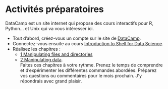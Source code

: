 # Activités préparatoires


DataCamp est un site internet qui propose des cours interactifs pour R, Python… et Unix qui va vous intéresser ici. 

- Tout d’abord, créez-vous un compte sur le site de [DataCamp](https://www.datacamp.com/).
- Connectez-vous ensuite au cours [Introduction to Shell for Data Science](https://www.datacamp.com/courses/introduction-to-shell-for-data-science).
- Réalisez les chapitres : 
	+ [1 Manipulating files and directories](https://campus.datacamp.com/courses/introduction-to-shell-for-data-science/manipulating-files-and-directories?ex=1) 
	+ [2 Manipulating data](https://campus.datacamp.com/courses/introduction-to-shell-for-data-science/manipulating-data?ex=1).  
	Faites ces chapitres à votre rythme. Prenez le temps de comprendre et d’expérimenter les différentes commandes abordées. Préparez vos questions ou commentaires pour le mois prochain. J'y répondrais avec grand plaisir.



